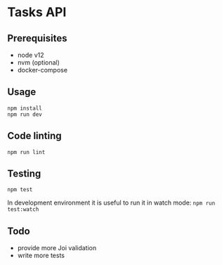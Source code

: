# Tasks API

## Prerequisites

* node v12
* nvm (optional)
* docker-compose 

## Usage

```
npm install
npm run dev
```

## Code linting

`npm run lint`

## Testing

`npm test`

In development environment it is useful to run it in watch mode:
`npm run test:watch`

## Todo

* provide more Joi validation
* write more tests
